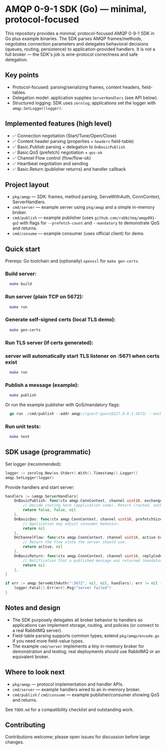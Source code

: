 # AMQP 0-9-1 SDK (Go) — minimal, protocol-focused

This repository provides a minimal, protocol-focused AMQP 0-9-1 SDK in Go plus
example binaries. The SDK parses AMQP frames/methods, negotiates connection
parameters and delegates behavioral decisions (queues, routing, persistence)
to application-provided handlers. It is not a full broker — the SDK's job is
wire-protocol correctness and safe delegation.

## Key points
- Protocol-focused: parsing/serializing frames, content headers, field-tables.
- Delegation model: application supplies `ServerHandlers` (see API below).
- Structured logging: SDK uses `zerolog`; applications set the logger with
  `amqp.SetLogger(logger)`.

## Implemented features (high level)

 - ✅ Connection negotiation (Start/Tune/Open/Close)
 - ✅ Content header parsing (properties + `headers` field-table)
 - ✅ Basic.Publish parsing + delegation to `OnBasicPublish`
 - ✅ Basic.QoS (prefetch) negotiation + `qos-ok`
 - ✅ Channel Flow control (flow/flow-ok)
 - ✅ Heartbeat negotiation and sending
 - ✅ Basic.Return (publisher returns) and handler callback

## Project layout

 - `pkg/amqp` — SDK: frames, method parsing, ServeWithAuth, ConnContext, ServerHandlers.
 - `cmd/server` — example server using `pkg/amqp` and a simple in-memory broker.
 - `cmd/publish` — example publisher (uses `github.com/rabbitmq/amqp091-go`) with
   flags for `--prefetch-count` and `--mandatory` to demonstrate QoS and returns.
 - `cmd/consume` — example consumer (uses official client) for demo.

## Quick start

Prereqs: Go toolchain and (optionally) `openssl` for `make gen-certs`.

### Build server:

```bash
  make build
```

### Run server (plain TCP on 5672):

```bash
  make run
```

### Generate self-signed certs (local TLS demo):

```bash
  make gen-certs
```

### Run TLS server (if certs generated):

### server will automatically start TLS listener on :5671 when certs exist

```bash
  make run
```

### Publish a message (example):

```bash
  make publish
```

Or run the example publisher with QoS/mandatory flags:

```go
  go run ./cmd/publish --addr amqp://guest:guest@127.0.0.1:5672/ --exchange "" --key test --body hello --prefetch-count 10 --mandatory=true
```

### Run unit tests:

```bash
  make test
```

## SDK usage (programmatic)

Set logger (recommended):

```go
logger := zerolog.New(os.Stderr).With().Timestamp().Logger()
amqp.SetLogger(logger)
```

Provide handlers and start server:

```go
handlers := &amqp.ServerHandlers{
    OnBasicPublish: func(ctx amqp.ConnContext, channel uint16, exchange, rkey string, mandatory, immediate bool, props amqp.BasicProperties, body []byte) (bool, bool, error) {
        // Decide routing here (application code). Return (routed, nack, err).
        return false, false, nil
    },
    OnBasicQos: func(ctx amqp.ConnContext, channel uint16, prefetchSize uint32, prefetchCount uint16, global bool) error {
        // Application may adjust consumer behavior.
        return nil
    },
    OnChannelFlow: func(ctx amqp.ConnContext, channel uint16, active bool) (bool, error) {
        // Return the flow state the server should use.
        return active, nil
    },
    OnBasicReturn: func(ctx amqp.ConnContext, channel uint16, replyCode uint16, replyText, exchange, routingKey string, props amqp.BasicProperties, body []byte) error {
        // Notification that a published message was returned (mandatory/immediate)
        return nil
    },
}

if err := amqp.ServeWithAuth(":5672", nil, nil, handlers); err != nil {
    logger.Fatal().Err(err).Msg("server failed")
}
```

## Notes and design

- The SDK purposely delegates all broker behavior to handlers so applications can
  implement storage, routing, and policies (or connect to a real RabbitMQ server).
- Field-table parsing supports common types; extend `pkg/amqp/encode.go` if you
  need more field-value types.
- The example `cmd/server` implements a tiny in-memory broker for demonstration
  and testing; real deployments should use RabbitMQ or an equivalent broker.

## Where to look next

- `pkg/amqp` — protocol implementation and handler APIs.
- `cmd/server` — example handlers wired to an in-memory broker.
- `cmd/publish` / `cmd/consume` — example publisher/consumer showing QoS and returns.

See `TODO.md` for a compatibility checklist and outstanding work.

## Contributing

Contributions welcome; please open issues for discussion before large changes.
